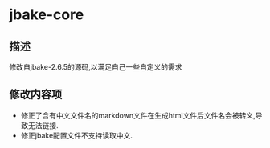 # jbake-core
## 描述
修改自jbake-2.6.5的源码,以满足自己一些自定义的需求

## 修改内容项
- 修正了含有中文文件名的markdown文件在生成html文件后文件名会被转义,导致无法链接.
- 修正jbake配置文件不支持读取中文.

